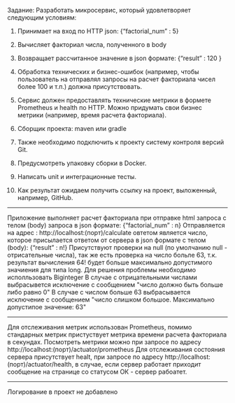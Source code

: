 Задание:
Разработать микросервис, который удовлетворяет следующим условиям:
1) Принимает на вход по HTTP json:
  {“factorial_num” :  5}

2) Вычисляет факториал числа, полученного в body

3) Возвращает рассчитанное значение в json формате:
 {“result” : 120 }

4) Обработка технических и бизнес-ошибок (например, чтобы пользователь на отправлял запросы на расчет факториала чисел более 100 и т.п.) должна присутствовать.

5) Сервис должен предоставлять технические метрики в формете Prometheus и health по HTTP. Можно придумать свои бизнес метрики (например, время расчета факториала). 

6) Сборщик проекта: maven или gradle

7) Также необходимо подключить к проекту систему контроля версий Git.

8) Предусмотреть упаковку сборки в Docker.

9) Написать unit и интеграционные тесты. 

10) Как результат ожидаем получить ссылку на проект, выложенный, например, GitHub.
___________________________________________________________________________________________________________________________________________________________________

Приложение выполняет расчет факториала при отправке html запроса с телом (body) запроса в json формате:
{“factorial_num” :  n}
Отправляется на адрес : http://localhost:(порт)/calculate
овтетом является число, которое присылается ответом от сервера в json формате с телом (body):
 {“result” : n!}
 Присутствуют проверки на null (по умолчанию null - отрисательные числа), так же есть проверка на число больле 63, т.к. результат 
 вычисления 64! будет больше максимально допустимого значиения для типа long. Для решения проблемы необходимо исполльзовать Biginteger
 В случае с отрицательными числами выбрасывется исключение с сообщением "число должно быть больше либо равно 0"
 В случае с числом больше 63 выбрасывается исключение с сообщением "число слишком большое. Максимально допустипое значение: 63"
___________________________________________________________________________________________________________________________________________________________________

Для отслеживания метрик использован Prometheus, помимо стандарных метрик пристуствует метрика времени расчета факториала в секундах.
Посмотреть метрики можно при запросе по адресу http://localhost:(порт)/actuator/prometheus
Для отслеживания состояния сервера присутствует healt, при запросе по адресу http://localhost:(порт)/actuator/health, в случае, если сервер работает
приходит сообщение на странице со статусом ОК - сервер рабоатет.

___________________________________________________________________________________________________________________________________________________________________

Логирование в проект не добавлено

